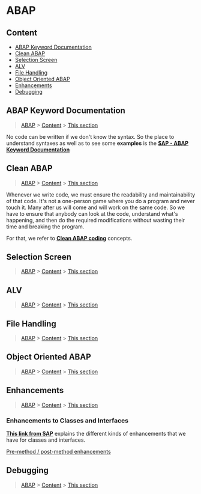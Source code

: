# ABAP

## Content
- [ABAP Keyword Documentation](#abap-keyword-documentation)
- [Clean ABAP](#clean-abap)
- [Selection Screen](#selection-screen)
- [ALV](#alv)
- [File Handling](#file-handling)
- [Object Oriented ABAP](#object-oriented-abap)
- [Enhancements](#enhancements)
- [Debugging](#debugging)


## ABAP Keyword Documentation

> [ABAP](#abap) > [Content](#content) > [This section](#abap-keyword-documentation)

No code can be written if we don't know the syntax. So the place to understand syntaxes as well as to see some **examples** is the [**SAP - ABAP Keyword Documentation**](https://help.sap.com/doc/abapdocu_752_index_htm/7.52/en-us/abenabap.htm)


## Clean ABAP 

> [ABAP](#abap) > [Content](#content) > [This section](#clean-abap)

Whenever we write code, we must ensure the readability and maintainability of that code.
It's not a one-person game where you do a program and never touch it.
Many after us will come and will work on the same code. So we have to ensure that anybody can look at the code, understand what's happening, and then do the required modifications without wasting their time and breaking the program.

For that, we refer to [**Clean ABAP coding**](https://github.com/SAP/styleguides/blob/main/clean-abap/CleanABAP.md) concepts.


## Selection Screen

> [ABAP](#abap) > [Content](#content) > [This section](#selection-screen)

## ALV

> [ABAP](#abap) > [Content](#content) > [This section](#alv)

## File Handling

> [ABAP](#abap) > [Content](#content) > [This section](#file-handling)

## Object Oriented ABAP

> [ABAP](#abap) > [Content](#content) > [This section](#object-oriented-abap)

## Enhancements

> [ABAP](#abap) > [Content](#content) > [This section](#enhancements)

### Enhancements to Classes and Interfaces
[**This link from SAP**](https://help.sap.com/saphelp_snc700_ehp01/helpdata/en/58/4fb541d3d52d31e10000000a155106/frameset.htm) explains the different kinds of enhancements that we have for classes and interfaces.

[Pre-method / post-method enhancements](https://wiki.scn.sap.com/wiki/display/ABAP/Step+by+step+to+enhance+ABAP+code+via+post+exit)

## Debugging

> [ABAP](#abap) > [Content](#content) > [This section](#debugging)

